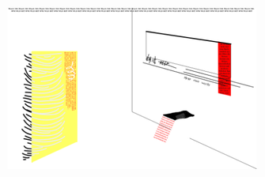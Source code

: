![check/odradeck/check](https://github.com/ericheep/error-heep/blob/master/flyers/flyer-3-isaac-aronson.jpg)

